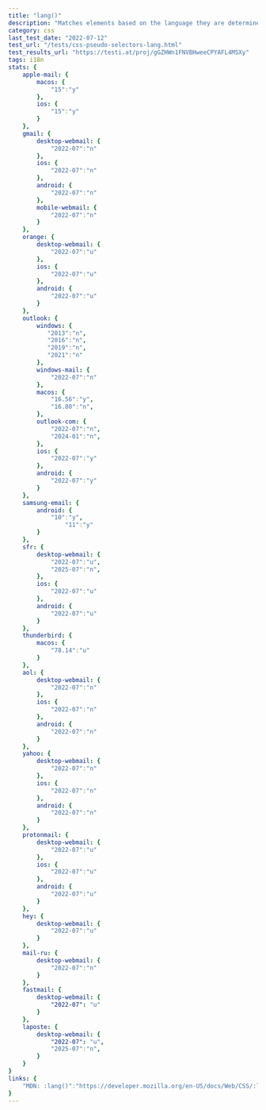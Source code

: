 ```yaml
---
title: "lang()"
description: "Matches elements based on the language they are determined to be in."
category: css
last_test_date: "2022-07-12"
test_url: "/tests/css-pseudo-selectors-lang.html"
test_results_url: "https://testi.at/proj/gGZHWn1FNVBHweeCPYAFL4MSXy"
tags: i18n
stats: {
    apple-mail: {
        macos: {
            "15":"y"
        },
        ios: {
            "15":"y"
        }
    },
    gmail: {
        desktop-webmail: {
            "2022-07":"n"
        },
        ios: {
            "2022-07":"n"
        },
        android: {
            "2022-07":"n"
        },
        mobile-webmail: {
            "2022-07":"n"
        }
    },
    orange: {
        desktop-webmail: {
            "2022-07":"u"
        },
        ios: {
            "2022-07":"u"
        },
        android: {
            "2022-07":"u"
        }
    },
    outlook: {
        windows: {
           "2013":"n",
           "2016":"n",
           "2019":"n",
           "2021":"n"
        },
        windows-mail: {
            "2022-07":"n"
        },
        macos: {
            "16.56":"y",
            "16.80":"n",
        },
        outlook-com: {
            "2022-07":"n",
            "2024-01":"n",
        },
        ios: {
            "2022-07":"y"
        },
        android: {
            "2022-07":"y"
        }
    },
    samsung-email: {
        android: {
            "10":"y",
		        "11":"y"
        }
    },
    sfr: {
        desktop-webmail: {
            "2022-07":"u",
            "2025-07":"n",
        },
        ios: {
            "2022-07":"u"
        },
        android: {
            "2022-07":"u"
        }
    },
    thunderbird: {
        macos: {
            "78.14":"u"
        }
    },
    aol: {
        desktop-webmail: {
            "2022-07":"n"
        },
        ios: {
            "2022-07":"n"
        },
        android: {
            "2022-07":"n"
        }
    },
    yahoo: {
        desktop-webmail: {
            "2022-07":"n"
        },
        ios: {
            "2022-07":"n"
        },
        android: {
            "2022-07":"n"
        }
    },
    protonmail: {
        desktop-webmail: {
            "2022-07":"u"
        },
        ios: {
            "2022-07":"u"
        },
        android: {
            "2022-07":"u"
        }
    },
    hey: {
        desktop-webmail: {
            "2022-07":"u"
        }
    },
    mail-ru: {
        desktop-webmail: {
            "2022-07":"n"
        }
    },
    fastmail: {
        desktop-webmail: {
            "2022-07": "u"
        }
    },
    laposte: {
        desktop-webmail: {
            "2022-07": "u",
            "2025-07":"n",
        }
    }
}
links: {
    "MDN: :lang()":"https://developer.mozilla.org/en-US/docs/Web/CSS/:lang"
}
---
```


